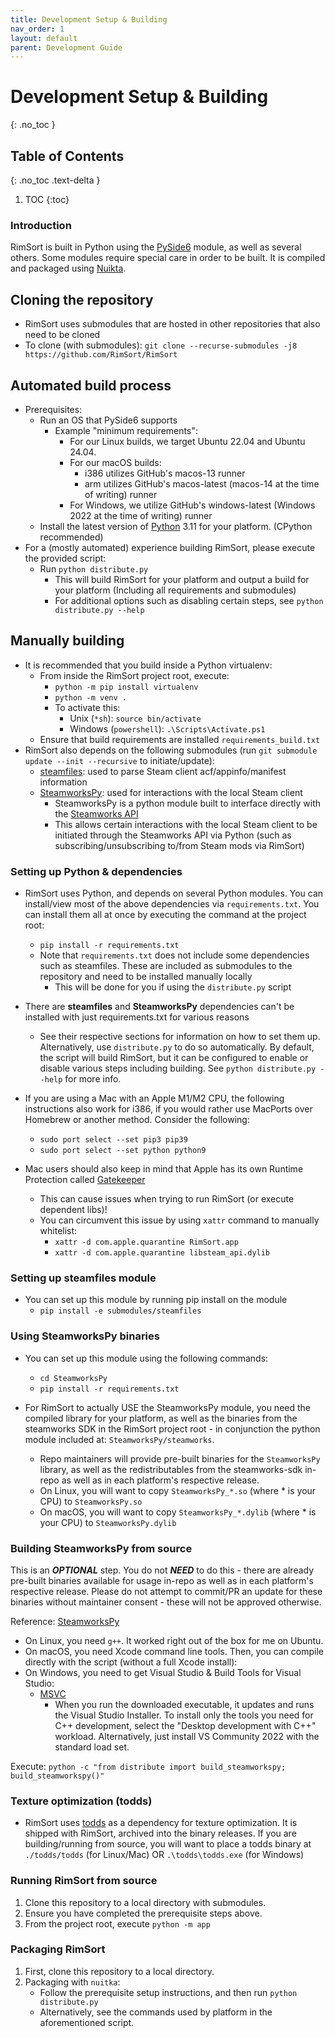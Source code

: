 ```yaml
---
title: Development Setup & Building
nav_order: 1
layout: default
parent: Development Guide
---
```

# Development Setup & Building
{: .no_toc }

## Table of Contents
{: .no_toc .text-delta }

1. TOC
{:toc}

### Introduction

RimSort is built in Python using the [PySide6](https://pypi.org/project/PySide6/) module, as well as several others. Some modules require special care in order to be built. It is compiled and packaged using [Nuikta](https://nuitka.net/).

## Cloning the repository

- RimSort uses submodules that are hosted in other repositories that also need to be cloned
- To clone (with submodules): `git clone --recurse-submodules -j8 https://github.com/RimSort/RimSort`

## Automated build process

- Prerequisites:
  - Run an OS that PySide6 supports
    - Example "minimum requirements":
      - For our Linux builds, we target Ubuntu 22.04 and Ubuntu 24.04.
      - For our macOS builds:
        - i386 utilizes GitHub's macos-13 runner
        - arm utilizes GitHub's macos-latest (macos-14 at the time of writing) runner
      - For Windows, we utilize GitHub's windows-latest (Windows 2022 at the time of writing) runner
  - Install the latest version of [Python](https://python.org/) 3.11 for your platform. (CPython recommended)
- For a (mostly automated) experience building RimSort, please execute the provided script:
  - Run `python distribute.py`
    - This will build RimSort for your platform and output a build for your platform (Including all requirements and submodules)
    - For additional options such as disabling certain steps, see `python distribute.py --help`

## Manually building

- It is recommended that you build inside a Python virtualenv:
  - From inside the RimSort project root, execute:
    - `python -m pip install virtualenv`
    - `python -m venv .`
    - To activate this:
      - Unix (`*sh`): `source bin/activate`
      - Windows (`powershell`): `.\Scripts\Activate.ps1`
  - Ensure that build requirements are installed `requirements_build.txt`
- RimSort also depends on the following submodules (run `git submodule update --init --recursive` to initiate/update):
  - [steamfiles](https://github.com/twstagg/steamfiles): used to parse Steam client acf/appinfo/manifest information
  - [SteamworksPy](https://github.com/philippj/SteamworksPy): used for interactions with the local Steam client
    - SteamworksPy is a python module built to interface directly with the [Steamworks API](https://partner.steamgames.com/doc/api)
    - This allows certain interactions with the local Steam client to be initiated through the Steamworks API via Python (such as subscribing/unsubscribing to/from Steam mods via RimSort)

### Setting up Python & dependencies

- RimSort uses Python, and depends on several Python modules. You can install/view most of the above dependencies via `requirements.txt`. You can install them all at once by executing the command at the project root:

  - `pip install -r requirements.txt`
  - Note that `requirements.txt` does not include some dependencies such as steamfiles. These are included as submodules to the repository and need to be installed manually locally
    - This will be done for you if using the `distribute.py` script

- There are **steamfiles** and **SteamworksPy** dependencies can't be installed with just requirements.txt for various reasons

  - See their respective sections for information on how to set them up. Alternatively, use `distribute.py` to do so automatically. By default, the script will build RimSort, but it can be configured to enable or disable various steps including building. See `python distribute.py --help` for more info.

- If you are using a Mac with an Apple M1/M2 CPU, the following instructions also work for i386, if you would rather use MacPorts over Homebrew or another method. Consider the following:

  - `sudo port select --set pip3 pip39`
  - `sudo port select --set python python9`

- Mac users should also keep in mind that Apple has its own Runtime Protection called [Gatekeeper](https://support.apple.com/guide/security/gatekeeper-and-runtime-protection-sec5599b66df/web)
  - This can cause issues when trying to run RimSort (or execute dependent libs)!
  - You can circumvent this issue by using `xattr` command to manually whitelist:
    - `xattr -d com.apple.quarantine RimSort.app`
    - `xattr -d com.apple.quarantine libsteam_api.dylib`

### Setting up steamfiles module

- You can set up this module by running pip install on the module
  - `pip install -e submodules/steamfiles`

### Using SteamworksPy binaries

- You can set up this module using the following commands:

  - `cd SteamworksPy`
  - `pip install -r requirements.txt`

- For RimSort to actually USE the SteamworksPy module, you need the compiled library for your platform, as well as the binaries from the steamworks SDK in the RimSort project root - in conjunction the python module included at: `SteamworksPy/steamworks`.
  - Repo maintainers will provide pre-built binaries for the `SteamworksPy` library, as well as the redistributables from the steamworks-sdk in-repo as well as in each platform's respective release.
  - On Linux, you will want to copy `SteamworksPy_*.so` (where \* is your CPU) to `SteamworksPy.so`
  - On macOS, you will want to copy `SteamworksPy_*.dylib` (where \* is your CPU) to `SteamworksPy.dylib`

### Building SteamworksPy from source

This is an _**OPTIONAL**_ step. You do not _**NEED**_ to do this - there are already pre-built binaries available for usage in-repo as well as in each platform's respective release. Please do not attempt to commit/PR an update for these binaries without maintainer consent - these will not be approved otherwise.

Reference: [SteamworksPy](https://philippj.github.io/SteamworksPy/)

- On Linux, you need `g++`. It worked right out of the box for me on Ubuntu.
- On macOS, you need Xcode command line tools. Then, you can compile directly with the script (without a full Xcode install):
- On Windows, you need to get Visual Studio & Build Tools for Visual Studio:
  - [MSVC](https://visualstudio.microsoft.com/downloads/#build-tools-for-visual-studio-2022)
    - When you run the downloaded executable, it updates and runs the Visual Studio Installer. To install only the tools you need for C++ development, select the "Desktop development with C++" workload. Alternatively, just install VS Community 2022 with the standard load set.

Execute: `python -c "from distribute import build_steamworkspy; build_steamworkspy()"`

### Texture optimization (todds)

- RimSort uses [todds](https://github.com/joseasoler/todds) as a dependency for texture optimization. It is shipped with RimSort, archived into the binary releases. If you are building/running from source, you will want to place a todds binary at `./todds/todds` (for Linux/Mac) OR `.\todds\todds.exe` (for Windows)

### Running RimSort from source

1. Clone this repository to a local directory with submodules.
2. Ensure you have completed the prerequisite steps above.
3. From the project root, execute `python -m app`

### Packaging RimSort

1. First, clone this repository to a local directory.
2. Packaging with `nuitka`:
   - Follow the prerequisite setup instructions, and then run `python distribute.py`
   - Alternatively, see the commands used by platform in the aforementioned script.